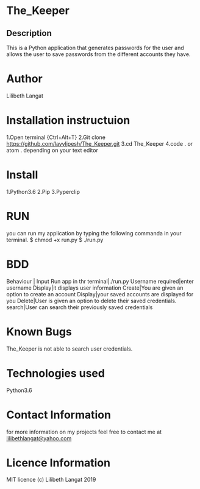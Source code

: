# The_Keeper
## Description
This is a Python application that generates passwords for the user and allows the user to save  passwords from the different accounts they have.
# Author 
Lilibeth Langat
# Installation instructuion
1.Open terminal {Ctrl+Alt+T}
2.Git clone https://github.com/lavylipesh/The_Keeper.git
3.cd The_Keeper
4.code . or atom . depending on your text editor

# Install
1.Python3.6
2.Pip
3.Pyperclip
# RUN
you can run my application by typing the following commanda in your terminal.
$ chmod +x run.py
$ ./run.py
# BDD

Behaviour    |    Input
Run app in thr terminal|./run.py
Username required|enter username
Display|it displays user information
Create|You are given an option to create an account
Display|your saved accounts are displayed for you
Delete|User is given an option to delete their saved credentials.
search|User can search their previously saved credentials
# Known Bugs
The_Keeper is not able to search user credentials.
# Technologies used 
Python3.6
# Contact Information
for more information on my projects feel free to contact me at lilibethlangat@yahoo.com
# Licence Information 
MIT licence (c) Lilibeth Langat 2019
